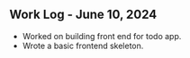 ## Work Log - June 10, 2024

- Worked on building front end for todo app.
- Wrote a basic frontend skeleton.